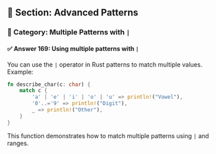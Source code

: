 ## 📘 Section: Advanced Patterns  
### 🔹 Category: Multiple Patterns with `|`  
#### ✅ Answer 169: Using multiple patterns with `|`

You can use the `|` operator in Rust patterns to match multiple values. Example:

```rust
fn describe_char(c: char) {
    match c {
        'a' | 'e' | 'i' | 'o' | 'u' => println!("Vowel"),
        '0'..='9' => println!("Digit"),
        _ => println!("Other"),
    }
}
```

This function demonstrates how to match multiple patterns using `|` and ranges.
